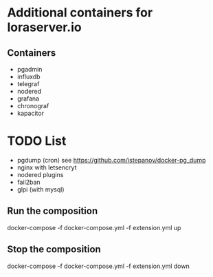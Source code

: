 # Additional containers for loraserver.io

## Containers
* pgadmin
* influxdb
* telegraf
* nodered
* grafana
* chronograf
* kapacitor

# TODO List
* pgdump (cron) see https://github.com/istepanov/docker-pg_dump
* nginx with letsencryt
* nodered plugins
* fail2ban
* glpi (with mysql)

## Run the composition
docker-compose -f docker-compose.yml -f extension.yml up

## Stop the composition
docker-compose -f docker-compose.yml -f extension.yml down
